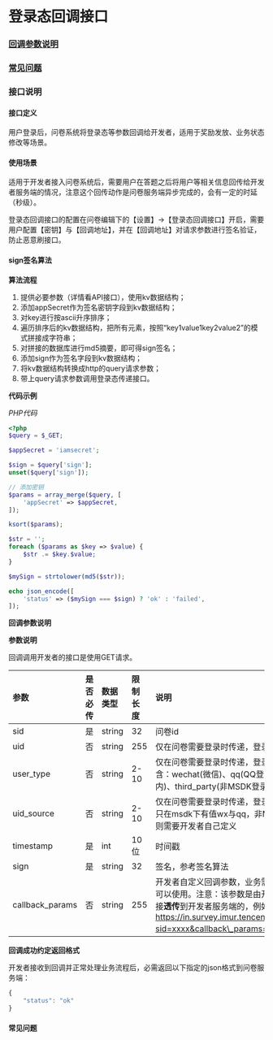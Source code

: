 # 登录态回调接口

### [回调参数说明](deng-lu-tai-hui-tiao-jie-kou.md#sign-qian-ming-suan-fa)

### [常见问题](deng-lu-tai-hui-tiao-jie-kou.md#chang-jian-wen-ti-1)

### 接口说明

#### 接口定义

用户登录后，问卷系统将登录态等参数回调给开发者，适用于奖励发放、业务状态修改等场景。

#### 使用场景

适用于开发者接入问卷系统后，需要用户在答题之后将用户等相关信息回传给开发者服务端的情况，注意这个回传动作是问卷服务端异步完成的，会有一定的时延（秒级）。

登录态回调接口的配置在问卷编辑下的【设置】-&gt;【登录态回调接口】开启，需要用户配置【密钥】与【回调地址】，并在【回调地址】对请求参数进行签名验证，防止恶意刷接口。

#### sign签名算法

**算法流程**

1. 提供必要参数（详情看API接口），使用kv数据结构；
2. 添加appSecret作为签名密钥字段到kv数据结构；
3. 对key进行按ascii升序排序；
4. 遍历排序后的kv数据结构，把所有元素，按照“key1value1key2value2”的模式拼接成字符串；
5. 对拼接的数据库进行md5摘要，即可得sign签名；
6. 添加sign作为签名字段到kv数据结构；
7. 将kv数据结构转换成http的query请求参数；
8. 带上query请求参数调用登录态传递接口。

**代码示例**

_PHP代码_ 

```php
<?php
$query = $_GET;

$appSecret = 'iamsecret';

$sign = $query['sign'];
unset($query['sign']);

// 添加密钥
$params = array_merge($query, [
    'appSecret' => $appSecret,
]);

ksort($params);

$str = '';
foreach ($params as $key => $value) {
    $str .= $key.$value;
}

$mySign = strtolower(md5($str));

echo json_encode([
    'status' => ($mySign === $sign) ? 'ok' : 'failed',
]);
```

**回调参数说明**

**参数说明**

回调调用开发者的接口是使用GET请求。

| 参数 | 是否必传 | 数据类型 | 限制长度 | 说明 |
| :--- | :--- | :--- | :--- | :--- |
| sid | 是 | string | 32 | 问卷id |
| uid | 否 | string | 255 | 仅在问卷需要登录时传递，登录用户的唯一ID |
| user\_type | 否 | string | 2-10 | 仅在问卷需要登录时传递，登录用户类型，包含：wechat\(微信\)、qq\(QQ登录\)、msdk\(游戏内\)、third\_party\(非MSDK登录态传递\) |
| uid\_source | 否 | string | 2-10 | 仅在问卷需要登录时传递，登录用户来源，当前只在msdk下有值wx与qq，非MSDK登录态传递则需要开发者自己定义 |
| timestamp | 是 | int | 10位 | 时间戳 |
| sign | 是 | string | 32 | 签名，参考签名算法 |
| callback\_params | 否 | string | 255 | 开发者自定义回调参数，业务需要额外的参数则可以使用。注意：该参数是由开发者通过问卷链接**透传**到开发者服务端的，例如：https://in.survey.imur.tencent.com/index.html?sid=xxxx&callback\_params=xxxxx。 |

**回调成功约定返回格式**

开发者接收到回调并正常处理业务流程后，必需返回以下指定的json格式到问卷服务端：

```javascript
{
    "status": "ok"
}
```

#### 常见问题

